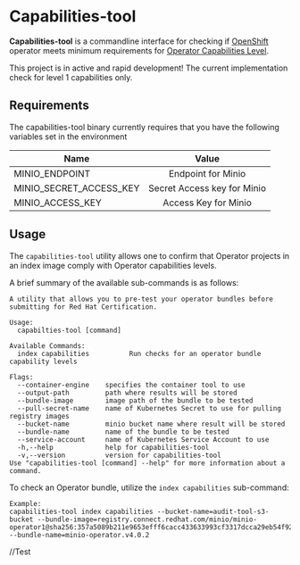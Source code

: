 # Capabilities-tool

**Capabilities-tool** is a commandline interface for checking if
[OpenShift](https://www.openshift.com/) operator meets minimum
requirements for [Operator Capabilities Level](https://sdk.operatorframework.io/docs/overview/operator-capabilities/).

This project is in active and rapid development! The current implementation check for level 1 capabilities only.

## Requirements

The capabilities-tool binary currently requires that you have the following variables set in the environment

| Name                    |            Value            | 
|-------------------------|:---------------------------:| 
| MINIO_ENDPOINT          |     Endpoint for Minio      |
| MINIO_SECRET_ACCESS_KEY | Secret Access key for Minio |
| MINIO_ACCESS_KEY        |    Access Key for Minio     |

## Usage

The `capabilities-tool` utility allows one to confirm that Operator projects in an index image 
comply with Operator capabilities levels.

A brief summary of the available sub-commands is as follows:

```text
A utility that allows you to pre-test your operator bundles before submitting for Red Hat Certification.

Usage:
  capabilties-tool [command]

Available Commands:
  index capabilities          Run checks for an operator bundle capability levels

Flags:
  --container-engine    specifies the container tool to use
  --output-path         path where results will be stored
  --bundle-image        image path of the bundle to be tested
  --pull-secret-name    name of Kubernetes Secret to use for pulling registry images
  --bucket-name         minio bucket name where result will be stored
  --bundle-name         name of the bundle to be tested
  --service-account     name of Kubernetes Service Account to use
  -h,--help             help for capabilities-tool
  -v,--version          version for capabilities-tool
Use "capabilities-tool [command] --help" for more information about a command.
```

To check an Operator bundle, utilize the `index capabilities` sub-command:

```text
Example:
capabilities-tool index capabilities --bucket-name=audit-tool-s3-bucket --bundle-image=registry.connect.redhat.com/minio/minio-operator1@sha256:357a5089b211e9653efff6cacc433633993cf3317dcca29eb54f924374b47b88 --bundle-name=minio-operator.v4.0.2
```

//Test